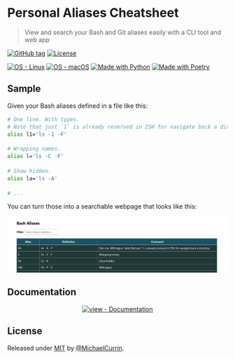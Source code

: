 # Personal Aliases Cheatsheet
> View and search your Bash and Git aliases easily with a CLI tool and web app

[![GitHub tag](https://img.shields.io/github/tag/MichaelCurrin/aliases-cheatsheet?include_prereleases=&sort=semver&color=blue)](https://github.com/MichaelCurrin/aliases-cheatsheet/releases/)
[![License](https://img.shields.io/badge/License-MIT-blue)](#license)

[![OS - Linux](https://img.shields.io/badge/OS-Linux-blue?logo=linux&logoColor=white)](https://www.linux.org/ "Go to Linux homepage")
[![OS - macOS](https://img.shields.io/badge/OS-macOS-blue?logo=apple&logoColor=white)](https://www.apple.com/macos/ "Go to Apple homepage")
[![Made with Python](https://img.shields.io/badge/dynamic/toml?url=https%3A%2F%2Fraw.githubusercontent.com%2FMichaelCurrin%2Faliases-cheatsheet%2Frefs%2Fheads%2Fmain%2Fpyproject.toml&query=project.requires-python&label=python&logo=python&logoColor=white)](https://python.org "Go to Python homepage")
[![Made with Poetry](https://img.shields.io/badge/Poetry-2x-blue?logo=poetry&logoColor=white)](https://python.org "Go to Poetry homepage")



## Sample

Given your Bash aliases defined in a file like this:

```sh
# One line. With types.
# Note that just `1` is already reserved in ZSH for navigate back a directory.
alias l1='ls -1 -F'

# Wrapping names.
alias l='ls -C -F'

# Show hidden.
alias la='ls -A'

# ...
```

You can turn those into a searchable webpage that looks like this:

<div align="center">

![Sample screenshot](/sample.png)

</div>


## Documentation

<div align="center">

[![view - Documentation](https://img.shields.io/badge/view-Documentation-blue?style=for-the-badge)](/docs/ "Go to project documentation")

</div>

## License

Released under [MIT](/LICENSE) by [@MichaelCurrin](https://github.com/MichaelCurrin).
